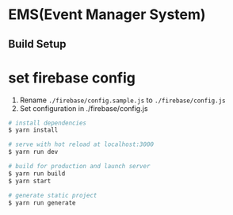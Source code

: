 # EMS(Event Manager System)

## Build Setup

# set firebase config

1. Rename `./firebase/config.sample.js` to `./firebase/config.js`
2. Set configuration in ./firebase/config.js

```bash
# install dependencies
$ yarn install

# serve with hot reload at localhost:3000
$ yarn run dev

# build for production and launch server
$ yarn run build
$ yarn start

# generate static project
$ yarn run generate
```
